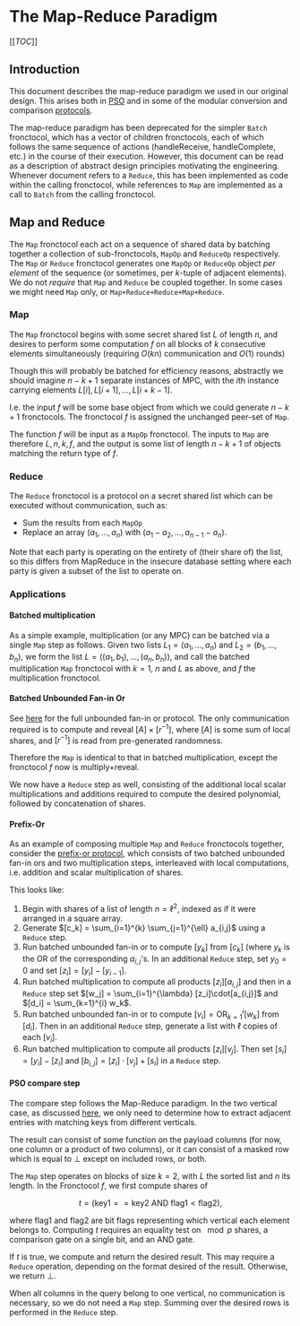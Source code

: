 # The Map-Reduce Paradigm

[[_TOC_]]

## Introduction

This document describes the map-reduce paradigm we used in our original design. This arises both in [PSO](/doc/wiki/design/theory.md#Private-Set-Operations) and in some of the modular conversion and comparison [protocols](/doc/wiki/design/crypto/bitconv.md).  
  
The map-reduce paradigm has been deprecated for the simpler `Batch` fronctocol, which has a vector of children fronctocols, each of which follows the same sequence of actions (handleReceive, handleComplete, etc.) in the course of their execution. However, this document can be read as a description of abstract design principles motivating the engineering. Whenever document refers to a `Reduce`, this has been implemented as code within the calling fronctocol, while references to `Map` are implemented as a call to `Batch` from the calling fronctocol.

## Map and Reduce

The `Map` fronctocol each act on a sequence of shared data by batching together a collection of sub-fronctocols, `MapOp` and `ReduceOp` respectively. The `Map` or `Reduce` fronctocol generates one `MapOp` or `ReduceOp` object *per element* of the sequence (or sometimes, per $`k`$-tuple of adjacent elements). We do not *require* that `Map` and `Reduce` be coupled together. In some cases we might need `Map` only, or `Map+Reduce+Reduce+Map+Reduce`.

### Map

The `Map` fronctocol begins with some secret shared list $`L`$ of length $`n`$, and desires to perform some computation $`f`$ on all blocks of $`k`$ consecutive elements simultaneously (requiring $`O(kn)`$ communication and $`O(1)`$ rounds)

Though this will probably be batched for efficiency reasons, abstractly we should imagine $`n-k+1`$ separate instances of MPC, with the $`i`$th instance carrying elements $`L[i],L[i+1],\dots, L[i+k-1]`$.   
  
I.e. the input $`f`$ will be some base object from which we could generate $`n-k+1`$ fronctocols. The fronctocol $`f`$ is assigned the unchanged peer-set of `Map`.

The function $`f`$ will be input as a `MapOp` fronctocol. The inputs to `Map` are therefore $`L,n,k,f`$, and the output is some list of length $`n-k+1`$ of objects matching the return type of $`f`$. 


### Reduce

  The `Reduce` fronctocol is a protocol on a secret shared list which can be executed without communication, such as:
  
  - Sum the results from each `MapOp`
  - Replace an array $`(a_1,\dots,a_n)`$ with $`(a_1-a_2,\dots,a_{n-1}-a_n)`$.
  
Note that each party is operating on the entirety of (their share of) the list, so this differs from MapReduce in the insecure database setting where each party is given a subset of the list to operate on.

### Applications  
  
#### Batched multiplication

As a simple example, multiplication (or any MPC) can be batched via a single `Map` step as follows. Given two lists $`L_1 = (a_1,\dots,a_n)`$ and $`L_2 = (b_1,\dots,b_n)`$, we form the list $`L = ((a_1,b_1),\dots,(a_n,b_n))`$, and call the batched multiplication `Map` fronctocol with $`k=1`$, $`n`$ and $`L`$ as above, and $`f`$ the multiplication fronctocol.

#### Batched Unbounded Fan-in Or

See [here](/doc/wiki/design/crypto/compare.md#Unbounded-Fan-In-Or) for the full unbounded fan-in or protocol. The only communication required is to compute and reveal $`[A] \times [r^{-1}]`$, where $`[A]`$ is some sum of local shares, and $`[r^{-1}]`$ is read from pre-generated randomness.

Therefore the `Map` is identical to that in batched multiplication, except the fronctocol $`f`$ now is multiply+reveal.

We now have a `Reduce` step as well, consisting of the additional local scalar multiplications and additions required to compute the desired polynomial, followed by concatenation of shares.

#### Prefix-Or  
  
As an example of composing multiple `Map` and `Reduce` fronctocols together, consider the [prefix-or protocol](/doc/wiki/design/crypto/compare.md#Prefix-Or), which consists of two batched unbounded fan-in ors and two multiplication steps, interleaved with local computations, i.e. addition and scalar multiplication of shares.

This looks like:

1. Begin with shares of a list of length $`n=\ell^2`$, indexed as if it were arranged in a square array.
2. Generate $`[c_k] = \sum_{i=1}^{k} \sum_{j=1}^{\ell} a_{i,j}`$ using a `Reduce` step.
1. Run batched unbounded fan-in or to compute $`[y_k]`$ from $`[c_k]`$ (where $`y_k`$ is the OR of the corresponding $`a_{i,j}`$'s. In an additional `Reduce` step, set $`y_0=0`$ and set $`[z_i]=[y_i]-[y_{i-1}]`$.
2. Run batched multiplication to compute all products $`[z_i][a_{i,j}]`$ and then in a `Reduce` step set $`[w_j] = \sum_{i=1}^{\lambda} [z_i]\cdot[a_{i,j}]`$ and $`[d_i] = \sum_{k=1}^{i} w_k`$.
3. Run batched unbounded fan-in or to compute $`[v_i] = \textrm{OR}_{k=1}^{i} [w_k]`$ from $`[d_i]`$. Then in an additional `Reduce` step, generate a list with $`\ell`$ copies of each $`[v_i]`$.
4. Run batched multiplication to compute all products $`[z_i][v_j]`$. Then set $`[s_i] = [y_i] - [z_i]`$ and $`[b_{i,j}] = [z_i]\cdot[v_j] + [s_i]`$ in a `Reduce` step.

#### PSO compare step

The compare step follows the Map-Reduce paradigm. In the two vertical case, as discussed [here](/doc/wiki/design/theory.md#SQL-join-semantics), we only need to determine how to extract adjacent entries with matching keys from different verticals.

The result can consist of some function on the payload columns (for now, one column or a product of two columns), or it can consist of a masked row which is equal to $`\bot`$ except on included rows, or both.

The `Map` step operates on blocks of size $`k=2`$, with $`L`$ the sorted list and $`n`$ its length. In the Fronctocol $`f`$, we first compute shares of 
```math
t = (\textrm{key1}==\textrm{key2}\ \textrm{AND}\ \textrm{flag1} < \textrm{flag2}),
```
where $`\textrm{flag1}`$ and $`\textrm{flag2}`$ are bit flags representing which vertical each element belongs to. Computing $`t`$ requires an equality test on $`\mod p`$ shares, a comparison gate on a single bit, and an AND gate.

If $`t`$ is true, we compute and return the desired result. This may require a `Reduce` operation, depending on the format desired of the result. Otherwise, we return $`\bot`$.

When all columns in the query belong to one vertical, no communication is necessary, so we do not need a `Map` step. Summing over the desired rows is performed in the `Reduce` step.

